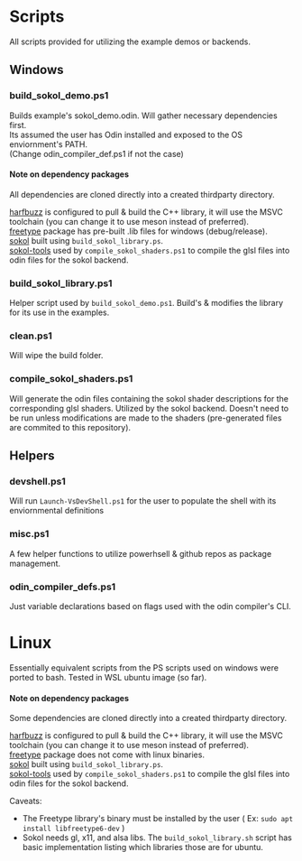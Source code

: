 # Scripts

All scripts provided for utilizing the example demos or backends.

## Windows

### build_sokol_demo.ps1

Builds example's sokol_demo.odin. Will gather necessary dependencies first.  
Its assumed the user has Odin installed and exposed to the OS enviornment's PATH.  
(Change odin_compiler_def.ps1 if not the case)

#### Note on dependency packages

All dependencies are cloned directly into a created thirdparty directory.

[harfbuzz](https://github.com/Ed94/odin_harfbuzz) is configured to pull & build the C++ library, it will use the MSVC toolchain (you can change it to use meson instead of preferred).  
[freetype](https://github.com/Ed94/odin-freetype) package has pre-built .lib files for windows (debug/release).  
[sokol](https://github.com/floooh/sokol) built using `build_sokol_library.ps`.  
[sokol-tools](https://github.com/floooh/sokol-tools) used by `compile_sokol_shaders.ps1` to compile the glsl files into odin files for the sokol backend.

### build_sokol_library.ps1

Helper script used by `build_sokol_demo.ps1`. Build's & modifies the library for its use in the examples.

### clean.ps1

Will wipe the build folder.

### compile_sokol_shaders.ps1

Will generate the odin files containing the sokol shader descriptions for the corresponding glsl shaders. Utilized by the sokol backend. Doesn't need to be run unless modifications are made to the shaders (pre-generated files are commited to this repository).

## Helpers

### devshell.ps1

Will run `Launch-VsDevShell.ps1` for the user to populate the shell with its enviornmental definitions

### misc.ps1

A few helper functions to utilize powerhsell & github repos as package management.


### odin_compiler_defs.ps1

Just variable declarations based on flags used with the odin compiler's CLI.

# Linux

Essentially equivalent scripts from the PS scripts used on windows were ported to bash. Tested in WSL ubuntu image (so far).

#### Note on dependency packages

Some dependencies are cloned directly into a created thirdparty directory.

[harfbuzz](https://github.com/Ed94/odin_harfbuzz) is configured to pull & build the C++ library, it will use the MSVC toolchain (you can change it to use meson instead of preferred).  
[freetype](https://github.com/Ed94/odin-freetype) package does not come with linux binaries.  
[sokol](https://github.com/floooh/sokol) built using `build_sokol_library.ps`.  
[sokol-tools](https://github.com/floooh/sokol-tools) used by `compile_sokol_shaders.ps1` to compile the glsl files into odin files for the sokol backend.

Caveats:

* The Freetype library's binary must be installed by the user ( Ex: `sudo apt install libfreetype6-dev` )
* Sokol needs gl, x11, and alsa libs. The `build_sokol_library.sh` script has basic implementation listing which libraries those are for ubuntu.
